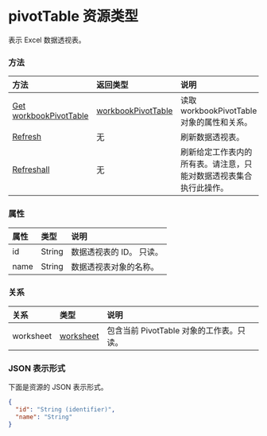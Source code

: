 # <a name="pivottable-resource-type"></a>pivotTable 资源类型

表示 Excel 数据透视表。

### <a name="methods"></a>方法

| 方法           | 返回类型    |说明|
|:---------------|:--------|:----------|
|[Get workbookPivotTable](../api/workbookpivottable_get.md) | [workbookPivotTable](workbookpivottable.md) |读取 workbookPivotTable 对象的属性和关系。|
|[Refresh](../api/workbookpivottable_refresh.md)|无|刷新数据透视表。    |
|[Refreshall](../api/workbookpivottable_refreshall.md)|无|刷新给定工作表内的所有表。请注意，只能对数据透视表集合执行此操作。|

### <a name="properties"></a>属性
| 属性       | 类型    |说明|
|:---------------|:--------|:----------|
|id|String| 数据透视表的 ID。  只读。|
|name|String|数据透视表对象的名称。    |

### <a name="relationships"></a>关系
| 关系 | 类型    |说明|
|:---------------|:--------|:----------|
|worksheet|[worksheet](worksheet.md)| 包含当前 PivotTable 对象的工作表。只读。    |

### <a name="json-representation"></a>JSON 表示形式

下面是资源的 JSON 表示形式。

<!-- {
  "blockType": "resource",
  "optionalProperties": [

  ],
  "@odata.type": "microsoft.graph.workbookPivotTable"
}-->

```json
{
  "id": "String (identifier)",
  "name": "String"
}

```
